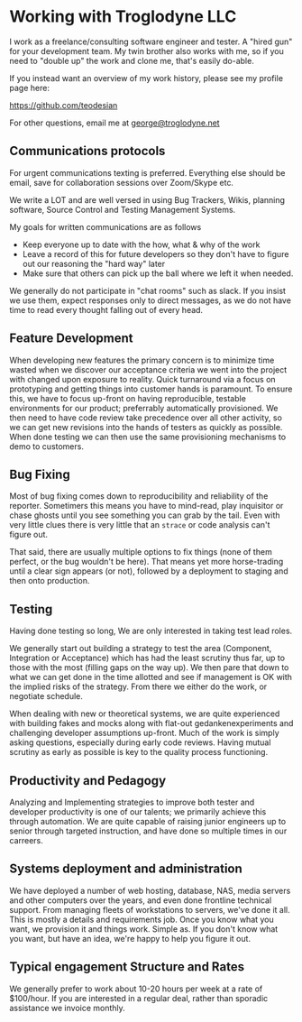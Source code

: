 # Working with Troglodyne LLC

I work as a freelance/consulting software engineer and tester.  A "hired gun" for your development team.
My twin brother also works with me, so if you need to "double up" the work and clone me, that's easily do-able.

If you instead want an overview of my work history, please see my profile page here:

https://github.com/teodesian

For other questions, email me at george@troglodyne.net

## Communications protocols

For urgent communications texting is preferred.
Everything else should be email, save for collaboration sessions over Zoom/Skype etc.

We write a LOT and are well versed in using Bug Trackers, Wikis, planning software, Source Control and Testing Management Systems.

My goals for written communications are as follows
* Keep everyone up to date with the how, what & why of the work
* Leave a record of this for future developers so they don't have to figure out our reasoning the "hard way" later
* Make sure that others can pick up the ball where we left it when needed.

We generally do not participate in "chat rooms" such as slack.
If you insist we use them, expect responses only to direct messages, as we do not have time to read every thought falling out of every head.

## Feature Development

When developing new features the primary concern is to minimize time wasted when we discover our acceptance criteria we went into the project with changed upon exposure to reality.
Quick turnaround via a focus on prototyping and getting things into customer hands is paramount.
To ensure this, we have to focus up-front on having reproducible, testable environments for our product; preferrably automatically provisioned.
We then need to have code review take precedence over all other activity, so we can get new revisions into the hands of testers as quickly as possible.
When done testing we can then use the same provisioning mechanisms to demo to customers.

## Bug Fixing

Most of bug fixing comes down to reproducibility and reliability of the reporter.
Sometimers this means you have to mind-read, play inquisitor or chase ghosts until you see something you can grab by the tail.
Even with very little clues there is very little that an `strace` or code analysis can't figure out.

That said, there are usually multiple options to fix things (none of them perfect, or the bug wouldn't be here).
That means yet more horse-trading until a clear sign appears (or not), followed by a deployment to staging and then onto production.

## Testing

Having done testing so long, We are only interested in taking test lead roles.

We generally start out building a strategy to test the area (Component, Integration or Acceptance) which has had the least scrutiny thus far, up to those with the most (filling gaps on the way up).
We then pare that down to what we can get done in the time allotted and see if management is OK with the implied risks of the strategy.
From there we either do the work, or negotiate schedule.

When dealing with new or theoretical systems, we are quite experienced with building fakes and mocks along with flat-out gedankenexperiments and challenging developer assumptions up-front.
Much of the work is simply asking questions, especially during early code reviews.
Having mutual scrutiny as early as possible is key to the quality process functioning.

## Productivity and Pedagogy

Analyzing and Implementing strategies to improve both tester and developer productivity is one of our talents; we primarily achieve this through automation.
We are quite capable of raising junior engineers up to senior through targeted instruction, and have done so multiple times in our carreers.

## Systems deployment and administration

We have deployed a number of web hosting, database, NAS, media servers and other computers over the years, and even done frontline technical support.
From managing fleets of workstations to servers, we've done it all.
This is mostly a details and requirements job.
Once you know what you want, we provision it and things work.  Simple as.
If you don't know what you want, but have an idea, we're happy to help you figure it out.

## Typical engagement Structure and Rates

We generally prefer to work about 10-20 hours per week at a rate of $100/hour.  If you are interested in a regular deal, rather than sporadic assistance we invoice monthly.
